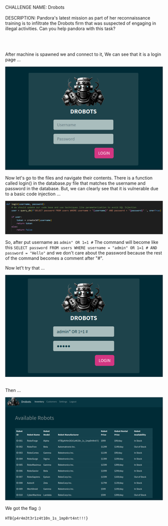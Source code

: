 CHALLENGE NAME: Drobots
<br /><br />
DESCRIPTION: Pandora's latest mission as part of her reconnaissance training is to infiltrate the Drobots firm that was suspected of engaging in illegal activities. Can you help pandora with this task?
<br /><br /><br /><br />

After machine is spawned we and connect to it, We can see that it is a login page ...

![Alt text](./loginPage.png "login page")


Now let's go to the files and navigate their contents.
There is a function called login() in the database.py file that matches the username and password in the database.
But, we can clearly see that it is vulnerable due to a basic code injection ...

![Alt text](./loginFunction.png "login page")

So, after put username as ```admin" OR 1=1 #```
The command will become like this ``` SELECT password FROM users WHERE username = "admin" OR 1=1 # AND password = "Hello" ``` and we don't care about the password because the rest of the command becomes a comment after "#".

Now let't try that ...

![Alt text](./adminLogin.png "admin login")

<br />
Then ...


![Alt text](./adminPage.png "admin page")

We got the flag :)

```HTB{p4r4m3t3r1z4t10n_1s_1mp0rt4nt!!!}```

